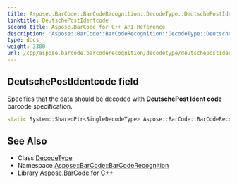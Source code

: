 ```yaml
---
title: Aspose::BarCode::BarCodeRecognition::DecodeType::DeutschePostIdentcode field
linktitle: DeutschePostIdentcode
second_title: Aspose.BarCode for C++ API Reference
description: 'Aspose::BarCode::BarCodeRecognition::DecodeType::DeutschePostIdentcode field. Specifies that the data should be decoded with DeutschePost Ident code barcode specification in C++.'
type: docs
weight: 3300
url: /cpp/aspose.barcode.barcoderecognition/decodetype/deutschepostidentcode/
---
```

## DeutschePostIdentcode field


Specifies that the data should be decoded with **DeutschePost Ident code** barcode specification.

```cpp
static System::SharedPtr<SingleDecodeType> Aspose::BarCode::BarCodeRecognition::DecodeType::DeutschePostIdentcode
```




## See Also

* Class [DecodeType](../)
* Namespace [Aspose::BarCode::BarCodeRecognition](../../)
* Library [Aspose.BarCode for C++](../../../)
